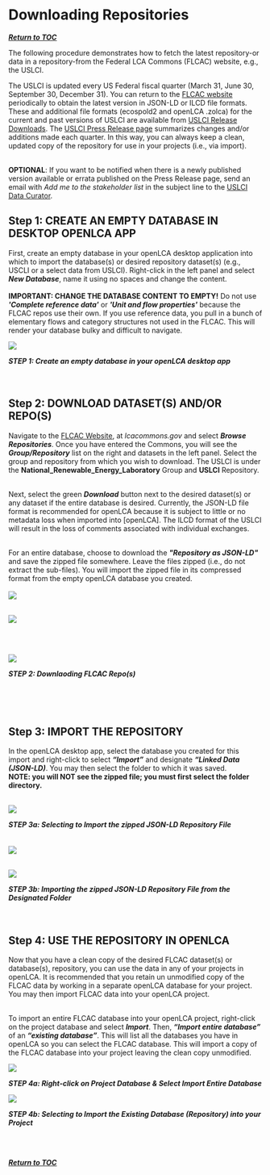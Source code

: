 # Downloading Repositories

[**_Return to TOC_**](../00-sub-handbook-landing.md)

The following procedure demonstrates how to fetch the latest repository-or data in a repository-from the Federal LCA Commons (FLCAC) website, e.g., the USLCI. 
<br>

The USLCI is updated every US Federal fiscal quarter (March 31, June 30, September 30, December 31). You can return to the [FLCAC website](http://www.lcacommons.gov) periodically to obtain the latest version in JSON-LD or ILCD file formats. These and additional file formats (ecospold2 and openLCA .zolca) for the current and past versions of USLCI are available from [USLCI Release Downloads](https://github.com/uslci-admin/uslci-content/blob/dev/docs/release_info/release-downloads.md). The [USLCI Press Release page](https://github.com/uslci-admin/uslci-content/blob/dev/docs/release_info/press-release.md) summarizes changes and/or additions made each quarter. In this way, you can always keep a clean, updated copy of the repository for use in your projects (i.e., via import). 
<br>
<br>

**OPTIONAL**: If you want to be notified when there is a newly published version available or errata published on the Press Release page, send an email with _Add me to the stakeholder list_ in the subject line to the [USLCI Data Curator](mailto:rebe.feraldi@lac-group.com?subject=Add%20me%20to%20the%20stakeholder%20list).

## Step 1: CREATE AN EMPTY DATABASE IN DESKTOP OPENLCA APP

First, create an empty database in your openLCA desktop application into which to import the database(s) or desired repository dataset(s) (e.g., USCLI or a select data from USLCI). Right-click in the left panel and select **_New Database_**, name it using no spaces and change the content.  
<br>
**IMPORTANT: CHANGE THE DATABASE CONTENT TO EMPTY!** Do not use **_'Complete reference data'_** or  **_'Unit and flow properties'_** because the FLCAC repos use their own. If you use reference data, you pull in a bunch of elementary flows and category structures not used in the FLCAC. This will render your database bulky and difficult to navigate. 

![](https://github.com/uslci-admin/uslci-content/blob/dev/images/Start%20with%20empty%20database%20-%20olca.png)

**_STEP 1: Create an empty database in your openLCA desktop app_**
<br>
<br>
<br>


## Step 2: DOWNLOAD DATASET(S) AND/OR REPO(S)

Navigate to the [FLCAC Website](https://www.lcacommons.gov), at _lcacommons.gov_ and select **_Browse Repositories_**. Once you have entered the Commons, you will see the **_Group/Repository_** list on the right and datasets in the left panel. Select the group and repository from which you wish to download. The USLCI is under the **National_Renewable_Energy_Laboratory** Group and **USLCI** Repository.
<br>
<br>

Next, select the green **_Download_** button next to the desired dataset(s) or any dataset if the entire database is desired. Currently, the JSON-LD file format is recommended for openLCA because it is subject to little or no metadata loss when imported into [openLCA].  The ILCD format of the USLCI will result in the loss of comments associated with individual exchanges.
<br>
<br>

For an entire database, choose to download the **_"Repository as JSON-LD"_** and save the zipped file somewhere. Leave the files zipped (i.e., do not extract the sub-files). You will import the zipped file in its compressed format from the empty openLCA database you created.
<br>
<br>
![](https://github.com/uslci-admin/uslci-content/blob/dev/images/Browse%20repositories.png)
<br>
<br>



![](https://github.com/uslci-admin/uslci-content/blob/dev/images/2.%20Downloading%20from%20FLCAC.png)

<br>
<br>

![](https://github.com/uslci-admin/uslci-content/blob/dev/images/Download%20Buttons%20-%20Dataset%20OR%20Repository.png)
<br>


**_STEP 2: Downlaoding FLCAC Repo(s)_**

<br>
<br>
<br>


## Step 3: IMPORT THE REPOSITORY

In the openLCA desktop app, select the database you created for this import and right-click to select **_“Import”_** and designate **_“Linked Data (JSON-LD)_**. You may then select the folder to which it was saved.
<br>
**NOTE: you will NOT see the zipped file; you must first select the folder directory.**
<br>
<br>

![](https://github.com/uslci-admin/uslci-content/blob/dev/images/4.%20Right%20click%20%26%20select%20JSON-LD%20Import.png)

**_STEP 3a: Selecting to Import the zipped JSON-LD Repository File_**
<br>
<br>
<br>
![](https://github.com/uslci-admin/uslci-content/blob/dev/images/Select%20folder%20directory%20for%20import.png)
<br>
<br>

![](https://github.com/uslci-admin/uslci-content/blob/dev/images/Select%20zipped%20file%20%26%20finish.png)
<br>

**_STEP 3b: Importing the zipped JSON-LD Repository File from the Designated Folder_**
<br>
<br>
<br>



## Step 4: USE THE REPOSITORY IN OPENLCA

Now that you have a clean copy of the desired FLCAC dataset(s) or database(s), repository, you can use the data in any of your projects in openLCA. It is recommended that you retain un unmodified copy of the FLCAC data by working in a separate openLCA database for your project. You may then import FLCAC data into your openLCA project. 
<br>
<br>

To import an entire FLCAC database into your openLCA project, right-click on the project database and select **_Import_**. Then, **_“Import entire database”_** of an **_“existing database”_**. This will list all the databases you have in openLCA so you can select the FLCAC database. This will import a copy of the FLCAC database into your project leaving the clean copy unmodified.
<br>


![](https://github.com/uslci-admin/uslci-content/blob/dev/images/6.%20Import%20entire%20database.png)
<br>


**_STEP 4a: Right-click on Project Database & Select Import Entire Database_**
<br>

![](https://github.com/uslci-admin/uslci-content/blob/dev/images/7.%20Import%20existing%20database.png)

**_STEP 4b: Selecting to Import the Existing Database (Repository) into your Project_**
<br>

<br>
<br>

[**_Return to TOC_**](../00-sub-handbook-landing.md)
